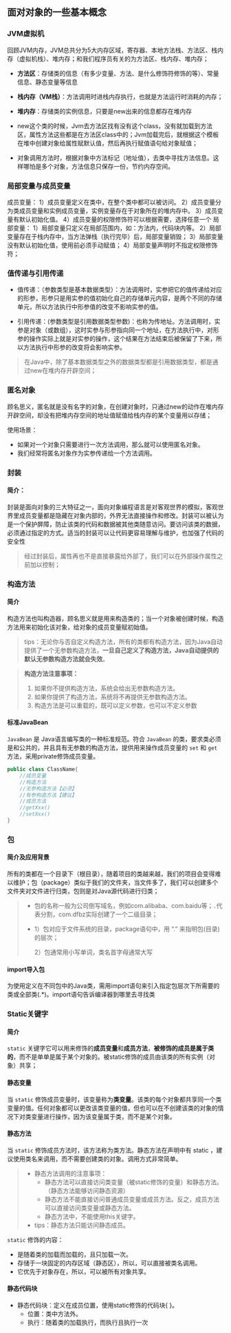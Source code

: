 ## 面对对象的一些基本概念

### JVM虚拟机

回顾JVM内存，JVM总共分为5大内存区域，寄存器、本地方法栈、方法区、栈内存（虚拟机栈）、堆内存；和我们程序员有关的为方法区、栈内存、堆内存；

- **方法区**：存储类的信息（有多少变量、方法、是什么修饰符修饰的等）、常量信息、静态变量等信息
- **栈内存（VM栈）**：方法调用时进栈内存执行，也就是方法运行时消耗的内存；
- **堆内存**：存储类的实例信息，只要是new出来的信息都存在堆内存



- new这个类的时候，Jvm去方法区找有没有这个class，没有就加载到方法区，属性方法这些都是在方法区class中的；Jvm加载完后，就根据这个模板在堆中创建对象给属性赋默认值，然后再执行赋值语句给对象赋值；
- 对象调用方法时，根据对象中方法标记（地址值），去类中寻找方法信息。这样哪怕是多个对象，方法信息只保存一份，节约内存空间。







### 局部变量与成员变量

成员变量：
1）成员变量定义在类中，在整个类中都可以被访问。
2）成员变量分为类成员变量和实例成员变量，实例变量存在于对象所在的堆内存中。
3）成员变量有默认初始化值。
4）成员变量的权限修饰符可以根据需要，选择任意一个
局部变量：
1）局部变量只定义在局部范围内，如：方法内，代码块内等。
2）局部变量存在于栈内存中，当方法弹栈（执行完毕）后，局部变量销毁；
3）局部变量没有默认初始化值，使用前必须手动赋值；
4）局部变量声明时不指定权限修饰符；





### 值传递与引用传递

- 值传递：（参数类型是基本数据类型）：方法调用时，实参把它的值传递给对应的形参，形参只是用实参的值初始化自己的存储单元内容，是两个不同的存储单元，所以方法执行中形参值的改变不影响实参的值。

- 引用传递：(参数类型是引用数据类型参数)：也称为传地址。方法调用时，实参是对象（或数组），这时实参与形参指向同一个地址，在方法执行中，对形参的操作实际上就是对实参的操作，这个结果在方法结束后被保留了下来，所以方法执行中形参的改变将会影响实参。


> 在Java中，除了基本数据类型之外的数据类型都是引用数据类型，都是通过new在堆内存开辟空间；









### 匿名对象

顾名思义，匿名就是没有名字的对象，在创建对象时，只通过new的动作在堆内存开辟空间，却没有把堆内存空间的地址值赋值给栈内存的某个变量用以存储；

使用场景：

- 如果对一个对象只需要进行一次方法调用，那么就可以使用匿名对象。
- 我们经常将匿名对象作为实参传递给一个方法调用。







### 封装

#### 简介：

封装是面向对象的三大特征之一，面向对象编程语言是对客观世界的模拟，客观世界里成员变量都是隐藏在对象内部的，外界无法直接操作和修改。封装可以被认为是一个保护屏障，防止该类的代码和数据被其他类随意访问。要访问该类的数据，必须通过指定的方式。适当的封装可以让代码更容易理解与维护，也加强了代码的安全性

> 经过封装后，属性再也不是直接暴露给外部了，我们可以在外部操作属性之前加以控制；
>








### 构造方法

#### 简介

构造方法也叫构造器，顾名思义就是用来构造类的；当一个对象被创建时候，构造方法用来初始化该对象，给对象的成员变量赋初始值。

> tips：无论你与否自定义构造方法，所有的类都有构造方法，因为Java自动提供了一个无参数构造方法，**一旦自己定义了构造方法，Java自动提供的默认无参数构造方法就会失效**。

> **构造方法注意事项：**
>
> 1. 如果你不提供构造方法，系统会给出无参数构造方法。
> 2. 如果你提供了构造方法，系统将不再提供无参数构造方法。
> 3. 构造方法是可以重载的，既可以定义参数，也可以不定义参数

#### 标准JavaBean

`JavaBean` 是 Java语言编写类的一种标准规范。符合 `JavaBean` 的类，要求类必须是和公共的，并且具有无参数的构造方法，提供用来操作成员变量的 `set` 和 `get` 方法，采用private修饰成员变量。

```java
public class ClassName{
    //成员变量
    //构造方法
    //无参构造方法【必须】
    //有参构造方法【建议】
    //成员方法  
    //getXxx()
    //setXxx()
}
```







### 包

#### 简介及应用背景

所有的类都在一个目录下（根目录），随着项目的类越来越，我们的项目会变得难以维护；包（package）类似于我们的文件夹，当文件多了，我们可以创建多个文件夹对文件进行归类，包则是对Java源代码进行归类；

> - 包的名称一般为公司倒写域名，例如com.alibaba、com.baidu等；`.`代表分割，com.dfbz实际创建了一个二级目录；
>
> - 1）包对应于文件系统的目录，package语句中，用 “.” 来指明包(目录)的层次；
>
>   2）包通常用小写单词，类名首字母通常大写

#### import导入包

为使用定义在不同包中的Java类，需用import语句来引入指定包层次下所需要的类或全部类(.*)。import语句告诉编译器到哪里去寻找类







### Static关键字

#### 简介

`static` 关键字它可以用来修饰的**成员变量**和**成员方法**，**被修饰的成员是属于类的**，而不是单单是属于某个对象的。被static修饰的成员由该类的所有实例（对象）共享；

#### 静态变量

当 `static` 修饰成员变量时，该变量称为**类变量**。该类的每个对象都共享同一个类变量的值。任何对象都可以更改该类变量的值，但也可以在不创建该类的对象的情况下对类变量进行操作，因为该变量属于类，而不是某个对象。

#### 静态方法

当 `static` 修饰成员方法时，该方法称为类方法。静态方法在声明中有 static ，建议使用类名来调用，而不需要创建类的对象。调用方式非常简单。

> - 静态方法调用的注意事项：
>   - 静态方法可以直接访问类变量（被static修饰的变量）和静态方法。（静态方法能够访问静态资源）
>   - 静态方法不能直接访问普通成员变量或成员方法。反之，成员方法可以直接访问类变量或静态方法。
>   - 静态方法中，不能使用this关键字。
> - tips：静态方法只能访问静态成员。

`static` 修饰的内容：

- 是随着类的加载而加载的，且只加载一次。
- 存储于一块固定的内存区域（静态区），所以，可以直接被类名调用。
- 它优先于对象存在，所以，可以被所有对象共享。

#### 静态代码块

- 静态代码块：定义在成员位置，使用static修饰的代码块{ }。
  - 位置：类中方法外。
  - 执行：随着类的加载执行，而执行且执行一次